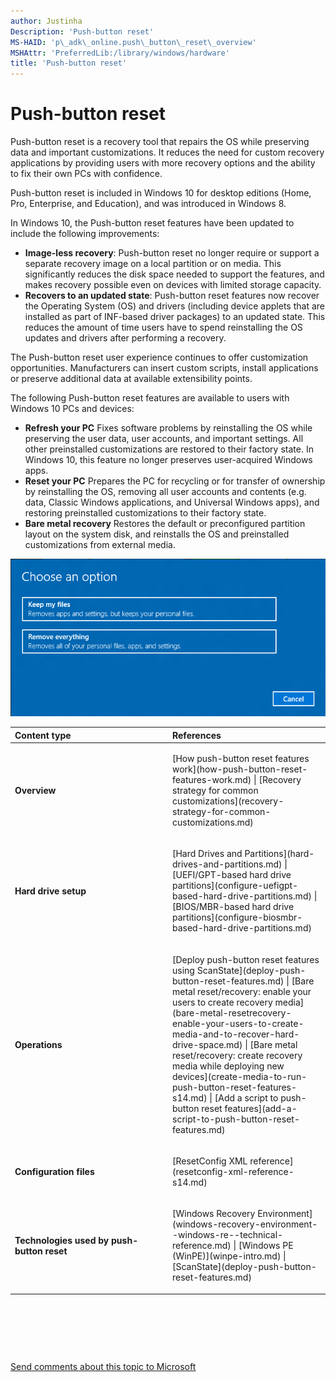 ```yaml
---
author: Justinha
Description: 'Push-button reset'
MS-HAID: 'p\_adk\_online.push\_button\_reset\_overview'
MSHAttr: 'PreferredLib:/library/windows/hardware'
title: 'Push-button reset'
---
```


# Push-button reset


Push-button reset is a recovery tool that repairs the OS while preserving data and important customizations. It reduces the need for custom recovery applications by providing users with more recovery options and the ability to fix their own PCs with confidence.

Push-button reset is included in Windows 10 for desktop editions (Home, Pro, Enterprise, and Education), and was introduced in Windows 8.

In Windows 10, the Push-button reset features have been updated to include the following improvements:

-   **Image-less recovery**: Push-button reset no longer require or support a separate recovery image on a local partition or on media. This significantly reduces the disk space needed to support the features, and makes recovery possible even on devices with limited storage capacity.
-   **Recovers to an updated state**: Push-button reset features now recover the Operating System (OS) and drivers (including device applets that are installed as part of INF-based driver packages) to an updated state. This reduces the amount of time users have to spend reinstalling the OS updates and drivers after performing a recovery.

The Push-button reset user experience continues to offer customization opportunities. Manufacturers can insert custom scripts, install applications or preserve additional data at available extensibility points.

The following Push-button reset features are available to users with Windows 10 PCs and devices:

-   **Refresh your PC** Fixes software problems by reinstalling the OS while preserving the user data, user accounts, and important settings. All other preinstalled customizations are restored to their factory state. In Windows 10, this feature no longer preserves user-acquired Windows apps.
-   **Reset your PC** Prepares the PC for recycling or for transfer of ownership by reinstalling the OS, removing all user accounts and contents (e.g. data, Classic Windows applications, and Universal Windows apps), and restoring preinstalled customizations to their factory state.
-   **Bare metal recovery** Restores the default or preconfigured partition layout on the system disk, and reinstalls the OS and preinstalled customizations from external media.

![](images/dep-winre-pbr.png)

<table>
<colgroup>
<col width="50%" />
<col width="50%" />
</colgroup>
<thead>
<tr class="header">
<th align="left">Content type</th>
<th align="left">References</th>
</tr>
</thead>
<tbody>
<tr class="odd">
<td align="left"><p><strong>Overview</strong></p></td>
<td align="left"><p>[How push-button reset features work](how-push-button-reset-features-work.md) | [Recovery strategy for common customizations](recovery-strategy-for-common-customizations.md)</p></td>
</tr>
<tr class="even">
<td align="left"><p><strong>Hard drive setup</strong></p></td>
<td align="left"><p>[Hard Drives and Partitions](hard-drives-and-partitions.md) | [UEFI/GPT-based hard drive partitions](configure-uefigpt-based-hard-drive-partitions.md) | [BIOS/MBR-based hard drive partitions](configure-biosmbr-based-hard-drive-partitions.md)</p></td>
</tr>
<tr class="odd">
<td align="left"><p><strong>Operations</strong></p></td>
<td align="left"><p>[Deploy push-button reset features using ScanState](deploy-push-button-reset-features.md) | [Bare metal reset/recovery: enable your users to create recovery media](bare-metal-resetrecovery-enable-your-users-to-create-media-and-to-recover-hard-drive-space.md) | [Bare metal reset/recovery: create recovery media while deploying new devices](create-media-to-run-push-button-reset-features-s14.md) | [Add a script to push-button reset features](add-a-script-to-push-button-reset-features.md)</p></td>
</tr>
<tr class="even">
<td align="left"><p><strong>Configuration files</strong></p></td>
<td align="left"><p>[ResetConfig XML reference](resetconfig-xml-reference-s14.md)</p></td>
</tr>
<tr class="odd">
<td align="left"><p><strong>Technologies used by push-button reset</strong></p></td>
<td align="left"><p>[Windows Recovery Environment](windows-recovery-environment--windows-re--technical-reference.md) | [Windows PE (WinPE)](winpe-intro.md) | [ScanState](deploy-push-button-reset-features.md)</p></td>
</tr>
</tbody>
</table>

 

 

 

[Send comments about this topic to Microsoft](mailto:wsddocfb@microsoft.com?subject=Documentation%20feedback%20%5Bp_adk_online\p_adk_online%5D:%20Push-button%20reset%20%20RELEASE:%20%284/11/2016%29&body=%0A%0APRIVACY%20STATEMENT%0A%0AWe%20use%20your%20feedback%20to%20improve%20the%20documentation.%20We%20don't%20use%20your%20email%20address%20for%20any%20other%20purpose,%20and%20we'll%20remove%20your%20email%20address%20from%20our%20system%20after%20the%20issue%20that%20you're%20reporting%20is%20fixed.%20While%20we're%20working%20to%20fix%20this%20issue,%20we%20might%20send%20you%20an%20email%20message%20to%20ask%20for%20more%20info.%20Later,%20we%20might%20also%20send%20you%20an%20email%20message%20to%20let%20you%20know%20that%20we've%20addressed%20your%20feedback.%0A%0AFor%20more%20info%20about%20Microsoft's%20privacy%20policy,%20see%20http://privacy.microsoft.com/default.aspx. "Send comments about this topic to Microsoft")



